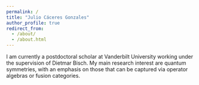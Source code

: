 ```yaml
---
permalink: /
title: "Julio Cáceres Gonzales"
author_profile: true
redirect_from: 
  - /about/
  - /about.html
---
```


I am currently a postdoctoral scholar at Vanderbilt University working under the supervision of Dietmar Bisch. My main research interest are quantum symmetries, with an emphasis on those that can be captured via operator algebras or fusion categories.

